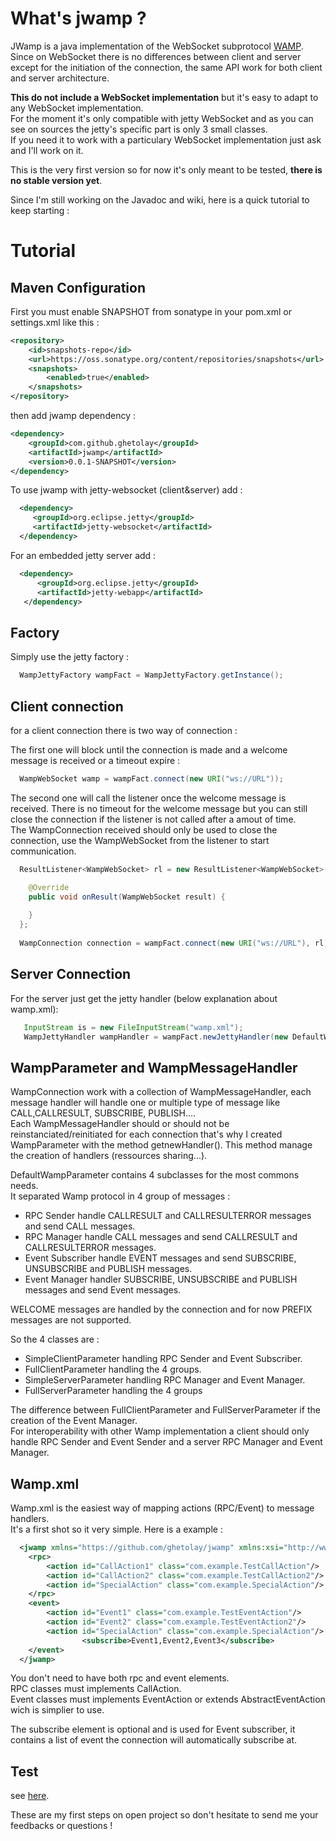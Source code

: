 What's jwamp ?
==============

JWamp is a java implementation of the WebSocket subprotocol [WAMP][wamp].  
Since on WebSocket there is no differences between client and server except for the initiation of the connection, the same API work for both client and server architecture.

**This do not include a WebSocket implementation** but it's easy to adapt to any WebSocket implementation.  
For the moment it's only compatible with jetty WebSocket and as you can see on sources the jetty's specific part is only 3 small classes.  
If you need it to work with a particulary WebSocket implementation just ask and I'll work on it.

This is the very first version so for now it's only meant to be tested, **there is no stable version yet**.

Since I'm still working on the Javadoc and wiki, here is a quick tutorial to keep starting :

Tutorial
========

Maven Configuration
-------------

First you must enable SNAPSHOT from sonatype in your pom.xml or settings.xml like this :
```xml
<repository>
	<id>snapshots-repo</id>
	<url>https://oss.sonatype.org/content/repositories/snapshots</url>
	<snapshots>
		<enabled>true</enabled>
	</snapshots>
</repository>
```

then add jwamp dependency : 
```xml
<dependency>
	<groupId>com.github.ghetolay</groupId>
	<artifactId>jwamp</artifactId>
	<version>0.0.1-SNAPSHOT</version>
</dependency>
```
To use jwamp with jetty-websocket (client&server) add : 
```xml
  <dependency>
     <groupId>org.eclipse.jetty</groupId>
     <artifactId>jetty-websocket</artifactId> 
  </dependency>
```
For an embedded jetty server add : 
```xml
  <dependency>
      <groupId>org.eclipse.jetty</groupId>
      <artifactId>jetty-webapp</artifactId>
   </dependency>
```
Factory
-------

Simply use the jetty factory : 
```java
  WampJettyFactory wampFact = WampJettyFactory.getInstance();
```

Client connection
-----------------

for a client connection there is two way of connection : 

The first one will block until the connection is made and a welcome message is received or a timeout expire :

```java
  WampWebSocket wamp = wampFact.connect(new URI("ws://URL"));
```

The second one will call the listener once the welcome message is received. There is no timeout for the welcome message but you can still close the connection if the listener is not called after a amout of time.  
The WampConnection received should only be used to close the connection, use the WampWebSocket from the listener to start communication.

```java
  ResultListener<WampWebSocket> rl = new ResultListener<WampWebSocket>() {

    @Override
    public void onResult(WampWebSocket result) {
					
    }
  };
			
  WampConnection connection = wampFact.connect(new URI("ws://URL"), rl);
```


Server Connection
-----------------

For the server just get the jetty handler (below explanation about wamp.xml): 

```java
   InputStream is = new FileInputStream("wamp.xml");
   WampJettyHandler wampHandler = wampFact.newJettyHandler(new DefaultWampParameter.SimpleServerParameter(is));
```


WampParameter and WampMessageHandler
------------------------------------

WampConnection work with a collection of WampMessageHandler, each message handler will handle one or multiple type of message like CALL,CALLRESULT, SUBSCRIBE, PUBLISH....  
Each WampMessageHandler should or should not be reinstanciated/reinitiated for each connection that's why I created WampParameter with the method getnewHandler(). This method manage the creation of handlers (ressources sharing...).

DefaultWampParameter contains 4 subclasses for the most commons needs.  
It separated Wamp protocol in 4 group of messages : 

* RPC Sender handle CALLRESULT and CALLRESULTERROR messages and send CALL messages.
* RPC Manager handle CALL messages and send CALLRESULT and CALLRESULTERROR messages.
* Event Subscriber handle EVENT messages and send SUBSCRIBE, UNSUBSCRIBE and PUBLISH messages.
* Event Manager handler SUBSCRIBE, UNSUBSCRIBE and PUBLISH messages and send Event messages.

WELCOME messages are handled by the connection and for now PREFIX messages are not supported.

So the 4 classes are : 

* SimpleClientParameter handling RPC Sender and Event Subscriber.
* FullClientParameter handling the 4 groups.
* SimpleServerParameter handling RPC Manager and Event Manager.
* FullServerParameter handling the 4 groups

The difference between FullClientParameter and FullServerParameter if the creation of the Event Manager.  
For interoperability with other Wamp implementation a client should only handle RPC Sender and Event Sender and a server RPC Manager and Event Manager.


Wamp.xml
--------

Wamp.xml is the easiest way of mapping actions (RPC/Event) to message handlers.  
It's a first shot so it very simple. Here is a example : 

```xml
  <jwamp xmlns="https://github.com/ghetolay/jwamp" xmlns:xsi="http://www.w3.org/2001/XMLSchema-instance" xsi:schemaLocation="https://github.com/ghetolay/jwamp https://raw.github.com/ghetolay/jwamp/master/jwamp.xsd">
	<rpc>
		<action id="CallAction1" class="com.example.TestCallAction"/>
		<action id="CallAction2" class="com.example.TestCallAction2"/>
		<action id="SpecialAction" class="com.example.SpecialAction"/>
	</rpc>
	<event>
		<action id="Event1" class="com.example.TestEventAction"/>
		<action id="Event2" class="com.example.TestEventAction2"/>
		<action id="SpecialAction" class="com.example.SpecialAction"/>
                <subscribe>Event1,Event2,Event3</subscribe>
	</event>
  </jwamp>
```

You don't need to have both rpc and event elements.  
RPC classes must implements CallAction.  
Event classes must implements EventAction or extends AbstractEventAction wich is simplier to use.  

The subscribe element is optional and is used for Event subscriber, it contains a list of event the connection will automatically subscribe at.  
  
Test
----

see [here][test-readme].  
  
  
  
These are my first steps on open project so don't hesitate to send me your feedbacks or questions ! 

[wamp]: http://wamp.ws/
[test-readme]: jwamp/tree/master/src/test/resources
